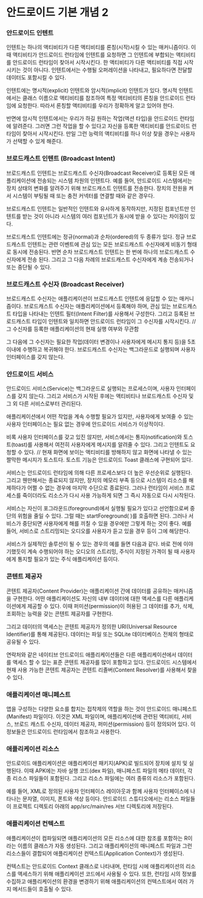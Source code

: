 # 안드로이드 기본 개념 2

### 안드로이드 인텐트
인텐트는 하나의 액티비티가 다른 액티비티를 론칭(시작)시킬 수 있는 매커니즘이다. 
이때 액티비티가 안드로이드 런타임에 인텐트를 요청하면 그 인텐트에 부합되는 액티비티를 
안드로이드 런타임이 찾아서 시작시킨다. 한 액티비티가 다른 액티비티를 직접 시작시키는 것이 아니다. 
인텐트에서는 수행될 오퍼레이션을 나타내고, 필요하다면 전달할 데이터도 포함시킬 수 있다.

인텐트에는 명시적(explicit) 인텐트와 암시적(implicit) 인텐트가 있다. 
명시적 인텐트에서는 클래스 이름으로 액티비티를 참조하여 특정 액티비티의 론칭을 안드로이드 런타임에 요청한다. 
따라서 론칭할 액티비티를 우리가 정확하게 알고 있어야 한다.

반면에 암시적 인텐트에서는 우리가 하길 원하는 작업(액션 타입)을 안드로이드 런타임에 알려준다. 
그러면 그런 작업을 할 수 있다고 자신을 등록한 액티비티를 안드로이드 런타임이 찾아서 시작시킨다. 
만일 그런 능력의 액티비티를 하나 이상 찾을 경우는 사용자가 선택할 수 있게 해준다.


### 브로드캐스트 인텐트 (Broadcast Intent)
브로드캐스트 인텐트는 브로드캐스트 수신자(Broadcast Receiver)로 등록된 모든 애플리케이션에 전송되는 
시스템 차원의 인텐트다. 예를 들어, 안드로이드 시스템에서는 장치 상태의 변화를 알려주기 위해 브로드캐스트 
인텐트를 전송한다. 장치의 전원을 켜서 시스템이 부팅될 때 또는 충전 커넥터를 연결할 때와 같은 경우다.

브로드캐스트 인텐트는 일반적인 인텐트와 유사하게 동작하지만, 지정된 컴포넌트만 인텐트를 받는 것이 아니라 
시스템의 여러 컴포넌트가 동시에 받을 수 있다는 차이점이 있다.

브로드캐스트 인텐트에는 정규(normal)과 순차(ordered)의 두 종류가 있다. 정규 브로드캐스트 인텐트는 관련 
이벤트에 관심 있는 모든 브로드캐스트 수신자에게 비동기 형태로 동시에 전송된다. 반면 순차 브로드캐스트 인텐트는 
한 번에 하나의 브로드캐스트 수신자에게 전송 된다. 그리고 그 다음 차례의 브로드캐스트 수신자에게 계송 전송되거나 
또는 중단될 수 있다.


### 브로드캐스트 수신자 (Broadcast Receiver)
브로드캐스트 수신자는 애플리케이션이 브로드캐스트 인텐트에 응답할 수 있는 매커니즘이다. 
브로드캐스트 수신자는 애플리케이션에서 등록해야 하며, 관심 있는 브로드캐스트 타입을 나타내는 
인텐트 필터(Intent Filter)를 사용해서 구성한다. 그리고 등록된 브로드캐스트 타입이 인텐트와 일치하면 
안드로이드 런타임이 그 수신자를 시작시킨다. // 그 수신자를 등록한 애플리케이션의 현재 실행 여부와 무관함

그 다음에 그 수신자는 필요한 작업(데이터 변경이나 사용자에게 메시지 통지 등)을 5초 이내에 수행하고 복귀해야 한다. 
브로드캐스트 수신자는 백그라운드로 실행되며 사용자 인터페이스를 갖지 않는다.


### 안드로이드 서비스
안드로이드 서비스(Service)는 백그라운드로 실행되는 프로세스이며, 사용자 인터페이스를 갖지 않는다. 
그리고 서비스가 시작된 후에는 액티비티나 브로드캐스트 수신자 및 그 외 다른 서비스로부터 관리된다. 

애플리케이션에서 어떤 작업을 계속 수행할 필요가 있지만, 사용자에게 보여줄 수 있는 사용자 인터페이스는 필요 없는 
경우에 안드로이드 서비스가 이상적이다.

비록 사용자 인터페이스를 갖고 있진 않지만, 서비스에서는 통지(notification)와 토스트(toast)를 사용해서 여전히 
사용자에게 메시지를 알려줄 수 있다. 그리고 인텐트도 요청할 수 있다. // 현재 화면에 보이는 액티비티를 방해하지 
않고 화면에 나타낼 수 있는 짤막한 메시지가 토스트다. 토스트 기능은 안드로이드 Toast 클래스에 구현되어 있다.

서비스는 안드로이드 런타임에 의해 다른 프로세스보다 더 높은 우선순위로 실행된다. 
그리고 웬만해서는 종료되지 않지만, 장치의 메모리 부족 등으로 시스템이 리소스를 해제하다가 어쩔 수 없는 
경우에 마지막 수단으로 종료된다. 그러나 런타임이 서비스 프로세스를 죽이더라도 리소스가 다시 사용 가능하게 
되면 그 즉시 자동으로 다시 시작된다.

서비스는 자신이 포그라운드(foreground)에서 실행될 필요가 있다고 선언함으로써 중단의 위험을 줄일 수 있다. 
그럴 때는 startForeground( )를 호출하면 된다. 그러나 서비스가 중단되면 사용자에게 해를 끼칠 수 있을 경우에만 
그렇게 하는 것이 좋다. 예를 들어, 서비스로 스트리밍되는 오디오를 사용자가 듣고 있을 경우 등이 그에 해당한다.

서비스가 실제적인 솔루션이 될 수 있는 경우의 예를 들면 다음과 같다. 바로 전에 이야기했듯이 계속 수행되어야 
하는 오디오의 스트리밍, 주식이 지정된 가격이 될 때 사용자에게 통지할 필요가 있는 주식 애플리케이션 등이다.


### 콘텐트 제공자
콘텐트 제공자(Content Provider)는 애플리케이션 간에 데이터를 공유하는 매커니즘을 구현한다. 
어떤 애플리케이션도 자신의 내부 데이터에 대한 액세스를 다른 애플리케이션에게 제공할 수 있다. 
이때 퍼미션(permission)이 허용된 그 데이터를 추가, 삭제, 조회하는 능력을 갖는 콘텐트 제공자를 구현한다.

그리고 데이터의 액세스는 콘텐트 제공자가 정의한 URI(Universal Resource Identifier)를 통해 제공된다. 
데이터는 파일 또는 SQLite 데이터베이스 전체의 형태로 공유될 수 있다.

연락처와 같은 네이티브 안드로이드 애플리케이션들은 다른 애플리케이션에서 데이터를 액세스 할 수 있는 표준 
콘텐트 제공자를 많이 포함하고 있다. 안드로이드 시스템에서 현재 사용 가능한 콘텐트 제공자는 콘텐트 
리졸버(Content Resolver)를 사용해서 찾을 수 있다.


### 애플리케이션 매니페스트
앱을 구성하는 다양한 요소를 합치는 접착제의 역할을 하는 것이 안드로이드 매니페스트(Manifest) 파일이다. 
이것은 XML 파일이며, 애플리케이션에 관련된 액티비티, 서비스, 브로드 캐스트 수신자, 데이터 제공자, 
퍼미션(permission) 등이 정의되어 있다. 이 정보들은 안드로이드 런타임에서 참조하고 사용한다.


### 애플리케이션 리소스
안드로이드 애플리케이션은 애플리케이션 패키지(APK)로 빌드되어 장치에 설치 및 실행된다. 
이때 APK에는 자바 실행 코드(dex 파일), 매니페스트 파일의 메타 데이터, 각종 리소스 파일들이 포함된다. 
그리고 리소스 파일에는 여러 종류의 리소스가 포함된다.

예를 들어, XML로 정의된 사용자 인터페이스 레이아웃과 함께 사용자 인터페이스에 나타나는 문자열, 이미지, 
폰트와 색상 등이다. 안드로이드 스튜디오에서는 리소스 파일들이 프로젝트 디렉토리 아래의 app/src/main/res 
서브 디렉토리에 저장된다.


### 애플리케이션 컨텍스트
애플리케이션이 컴파일되면 애플리케이션의 모든 리소스에 대한 참조를 포함하는 R이라는 이름의 클래스가 자동 생성된다. 
그리고 애플리케이션의 매니페스트 파일과 그런 리소스들이 결합되어 애플리케이션 컨텍스트(Application Context)가 생성된다.

컨텍스트는 안드로이드 Context 클래스로 나타내며, 런타임 시에 애플리케이션의 리소스를 액세스하기 위해 애플리케이션 
코드에서 사용될 수 있다. 또한, 런타임 시의 정보를 수집하고 애플리케이션의 환경을 변경하기 위해 애플리케이션의 
컨텍스트에서 여러 가지 메서드들이 호출될 수 있다.